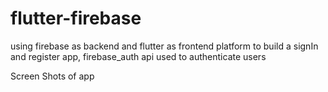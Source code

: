 # flutter-firebase
using firebase as backend and flutter as frontend platform to build a signIn and register app, firebase_auth api used to authenticate users 

Screen Shots of app




